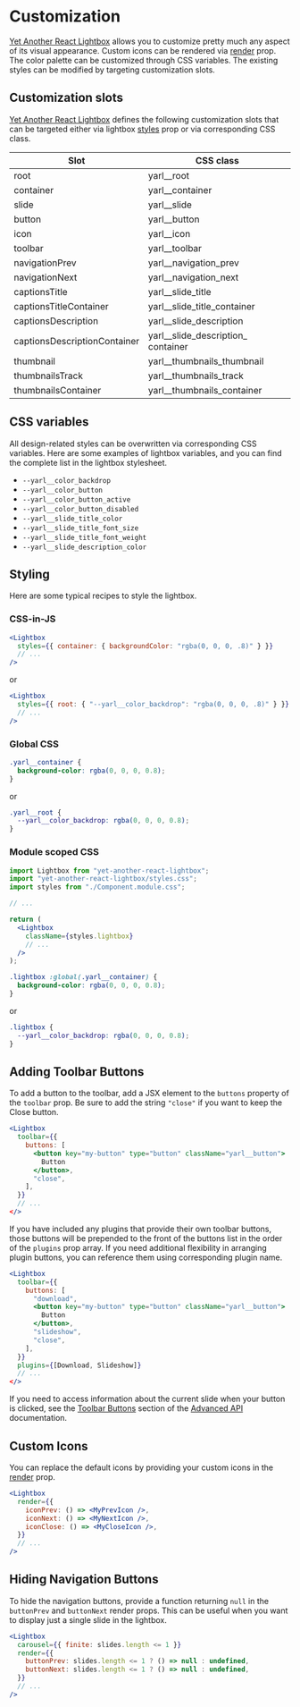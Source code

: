 # Customization

[Yet Another React Lightbox](/) allows you to customize pretty much any aspect
of its visual appearance. Custom icons can be rendered via
[render](/documentation#Render) prop. The color palette can be customized
through CSS variables. The existing styles can be modified by targeting
customization slots.

## Customization slots

[Yet Another React Lightbox](/) defines the following customization slots that
can be targeted either via lightbox [styles](/documentation#Lightbox) prop or
via corresponding CSS class.

<table class="docs">
  <thead>
    <tr>
      <th data-mono="true">Slot</th>
      <th data-mono="true">CSS class</th>
    </tr>
  </thead>
  <tbody>
    <tr>
      <td>root</td>
      <td>yarl__root</td>
    </tr>
    <tr>
      <td>container</td>
      <td>yarl__container</td>
    </tr>
    <tr>
      <td>slide</td>
      <td>yarl__slide</td>
    </tr>
    <tr>
      <td>button</td>
      <td>yarl__button</td>
    </tr>
    <tr>
      <td>icon</td>
      <td>yarl__icon</td>
    </tr>
    <tr>
      <td>toolbar</td>
      <td>yarl__toolbar</td>
    </tr>
    <tr>
      <td>navigationPrev</td>
      <td>yarl__navigation_prev</td>
    </tr>
    <tr>
      <td>navigationNext</td>
      <td>yarl__navigation_next</td>
    </tr>
    <tr>
      <td>captionsTitle</td>
      <td>yarl__slide_title</td>
    </tr>
    <tr>
      <td>captionsTitleContainer</td>
      <td>yarl__slide_title_container</td>
    </tr>
    <tr>
      <td>captionsDescription</td>
      <td>yarl__slide_description</td>
    </tr>
    <tr>
      <td>captionsDescriptionContainer</td>
      <td>yarl__slide_description_&#8203;container</td>
    </tr>
    <tr>
      <td>thumbnail</td>
      <td>yarl__thumbnails_thumbnail</td>
    </tr>
    <tr>
      <td>thumbnailsTrack</td>
      <td>yarl__thumbnails_track</td>
    </tr>
    <tr>
      <td>thumbnailsContainer</td>
      <td>yarl__thumbnails_container</td>
    </tr>
  </tbody>
</table>

## CSS variables

All design-related styles can be overwritten via corresponding CSS variables.
Here are some examples of lightbox variables, and you can find the complete list
in the lightbox stylesheet.

- `--yarl__color_backdrop`
- `--yarl__color_button`
- `--yarl__color_button_active`
- `--yarl__color_button_disabled`
- `--yarl__slide_title_color`
- `--yarl__slide_title_font_size`
- `--yarl__slide_title_font_weight`
- `--yarl__slide_description_color`

## Styling

Here are some typical recipes to style the lightbox.

### CSS-in-JS

```jsx
<Lightbox
  styles={{ container: { backgroundColor: "rgba(0, 0, 0, .8)" } }}
  // ...
/>
```

or

```jsx
<Lightbox
  styles={{ root: { "--yarl__color_backdrop": "rgba(0, 0, 0, .8)" } }}
  // ...
/>
```

### Global CSS

```css
.yarl__container {
  background-color: rgba(0, 0, 0, 0.8);
}
```

or

```css
.yarl__root {
  --yarl__color_backdrop: rgba(0, 0, 0, 0.8);
}
```

### Module scoped CSS

```jsx
import Lightbox from "yet-another-react-lightbox";
import "yet-another-react-lightbox/styles.css";
import styles from "./Component.module.css";

// ...

return (
  <Lightbox
    className={styles.lightbox}
    // ...
  />
);
```

```css
.lightbox :global(.yarl__container) {
  background-color: rgba(0, 0, 0, 0.8);
}
```

or

```css
.lightbox {
  --yarl__color_backdrop: rgba(0, 0, 0, 0.8);
}
```

## Adding Toolbar Buttons

To add a button to the toolbar, add a JSX element to the `buttons` property of
the `toolbar` prop. Be sure to add the string `"close"` if you want to keep the
Close button.

```jsx
<Lightbox
  toolbar={{
    buttons: [
      <button key="my-button" type="button" className="yarl__button">
        Button
      </button>,
      "close",
    ],
  }}
  // ...
</>
```

If you have included any plugins that provide their own toolbar buttons, those
buttons will be prepended to the front of the buttons list in the order of the
`plugins` prop array. If you need additional flexibility in arranging plugin
buttons, you can reference them using corresponding plugin name.

```jsx
<Lightbox
  toolbar={{
    buttons: [
      "download",
      <button key="my-button" type="button" className="yarl__button">
        Button
      </button>,
      "slideshow",
      "close",
    ],
  }}
  plugins={[Download, Slideshow]}
  // ...
</>
```

If you need to access information about the current slide when your button is
clicked, see the [Toolbar Buttons](/advanced#ToolbarButtons) section of the
[Advanced API](/advanced) documentation.

## Custom Icons

You can replace the default icons by providing your custom icons in the
[render](/documentation#Render) prop.

```jsx
<Lightbox
  render={{
    iconPrev: () => <MyPrevIcon />,
    iconNext: () => <MyNextIcon />,
    iconClose: () => <MyCloseIcon />,
  }}
  // ...
/>
```

## Hiding Navigation Buttons

To hide the navigation buttons, provide a function returning `null` in the
`buttonPrev` and `buttonNext` render props. This can be useful when you want to
display just a single slide in the lightbox.

```jsx
<Lightbox
  carousel={{ finite: slides.length <= 1 }}
  render={{
    buttonPrev: slides.length <= 1 ? () => null : undefined,
    buttonNext: slides.length <= 1 ? () => null : undefined,
  }}
  // ...
/>
```

